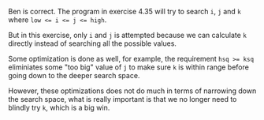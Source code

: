 Ben is correct. The program in exercise 4.35 will
try to search `i`, `j` and `k` where `low <= i <= j <= high`.

But in this exercise, only `i` and `j` is attempted because
we can calculate `k` directly instead of searching all the possible
values.

Some optimization is done as well,
for example, the requirement `hsq >= ksq` eliminiates
some "too big" value of `j` to make sure `k` is within range
before going down to the deeper search space.

However, these optimizations does not do much in terms of
narrowing down the search space, what is really important
is that we no longer need to blindly try `k`, which is a big win.
